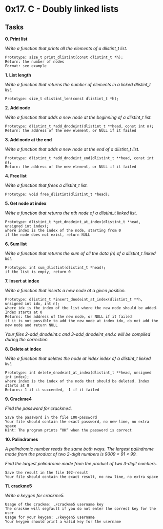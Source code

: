 # 0x17. C - Doubly linked lists

## Tasks

**0. Print list**

*Write a function that prints all the elements of a dlistint_t list.*

    Prototype: size_t print_dlistint(const dlistint_t *h);
    Return: the number of nodes
    Format: see example


**1. List length**

*Write a function that returns the number of elements in a linked dlistint_t list.*

    Prototype: size_t dlistint_len(const dlistint_t *h);


**2. Add node**

*Write a function that adds a new node at the beginning of a dlistint_t list.*

    Prototype: dlistint_t *add_dnodeint(dlistint_t **head, const int n);
    Return: the address of the new element, or NULL if it failed


**3. Add node at the end**

*Write a function that adds a new node at the end of a dlistint_t list.*

    Prototype: dlistint_t *add_dnodeint_end(dlistint_t **head, const int n);
    Return: the address of the new element, or NULL if it failed


**4. Free list**

*Write a function that frees a dlistint_t list.*

    Prototype: void free_dlistint(dlistint_t *head);


**5. Get node at index**

*Write a function that returns the nth node of a dlistint_t linked list.*

    Prototype: dlistint_t *get_dnodeint_at_index(dlistint_t *head, unsigned int index);
    where index is the index of the node, starting from 0
    if the node does not exist, return NULL


**6. Sum list**

*Write a function that returns the sum of all the data (n) of a dlistint_t linked list.*

    Prototype: int sum_dlistint(dlistint_t *head);
    if the list is empty, return 0


**7. Insert at index**

*Write a function that inserts a new node at a given position.*

    Prototype: dlistint_t *insert_dnodeint_at_index(dlistint_t **h, unsigned int idx, int n);
    where idx is the index of the list where the new node should be added. Index starts at 0
    Returns: the address of the new node, or NULL if it failed
    if it is not possible to add the new node at index idx, do not add the new node and return NULL

*Your files 2-add_dnodeint.c and 3-add_dnodeint_end.c will be compiled during the correction*


**8. Delete at index**

*Write a function that deletes the node at index index of a dlistint_t linked list.*

    Prototype: int delete_dnodeint_at_index(dlistint_t **head, unsigned int index);
    where index is the index of the node that should be deleted. Index starts at 0
    Returns: 1 if it succeeded, -1 if it failed



**9. Crackme4**

*Find the password for crackme4.*

    Save the password in the file 100-password
    Your file should contain the exact password, no new line, no extra space
    Hint: The program prints “OK” when the password is correct


**10. Palindromes**

*A palindromic number reads the same both ways. The largest palindrome made from the product of two 2-digit numbers is 9009 = 91 × 99.*

*Find the largest palindrome made from the product of two 3-digit numbers.*

    Save the result in the file 102-result
    Your file should contain the exact result, no new line, no extra space


**11. crackme5**

*Write a keygen for crackme5.*

    Usage of the crackme: ./crackme5 username key
    The crackme will segfault if you do not enter the correct key for the user
    Usage for your keygen: ./keygen5 username
    Your keygen should print a valid key for the username
